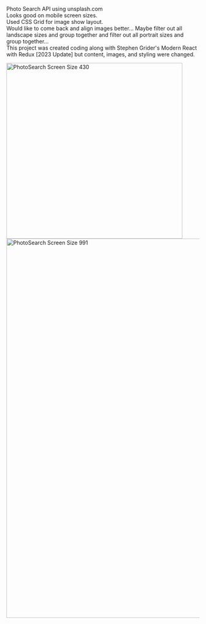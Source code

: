 Photo Search API using unsplash.com <br>
Looks good on mobile screen sizes.<br>
Used CSS Grid for image show layout.<br>
Would like to come back and align images better... Maybe filter out all landscape sizes and group together and filter out all portrait sizes and group together... <br>
This project was created coding along with Stephen Grider's Modern React with Redux [2023 Update] but content, images, and styling were changed.<br>

<img width="459" alt="PhotoSearch Screen Size 430" src="https://github.com/ThereIsASmile/React_Photo_Search_api/assets/57597467/5659783b-34f7-4dd3-8f72-841a91b4a9da">

<img width="991" alt="PhotoSearch Screen Size 991" src="https://github.com/ThereIsASmile/React_Photo_Search_api/assets/57597467/5b01199e-a456-4410-8a2f-11cc068121d1">
